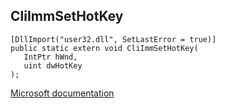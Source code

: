 ## CliImmSetHotKey

```
[DllImport("user32.dll", SetLastError = true)]
public static extern void CliImmSetHotKey(
   IntPtr hWnd,
   uint dwHotKey
);
```

[Microsoft documentation](https://docs.microsoft.com/en-us/windows/win32/api/winuser/nf-winuser-cliimmsethotkey)

